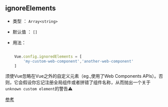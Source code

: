 ## ignoreElements

- 类型 ： `Array<string>`

- 默认值 ： `[]`

- 用法：

```javascript

	Vue.config.ignoredElements = [
		'my-custom-web-component','another-web-component'
	]

```

须使Vue忽略在Vue之外的自定义元素（eg.,使用了Web Components APIs）。否则，它会假设你忘记注册全局组件或者拼错了组件名称，从而抛出一个关于`unknown custom element`的警告⚠️

[参考](https://cn.vuejs.org/v2/api/#ignoredElements)